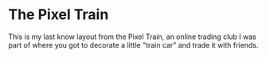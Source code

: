 # The Pixel Train
This is my last know layout from the Pixel Train, an online trading club I was part of where you got to decorate a little "train car" and trade it with friends.
